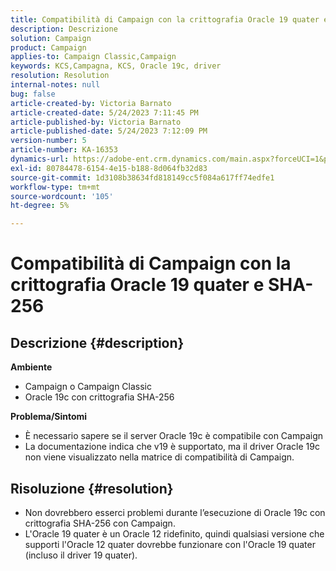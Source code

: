 ```yaml
---
title: Compatibilità di Campaign con la crittografia Oracle 19 quater e SHA-256
description: Descrizione
solution: Campaign
product: Campaign
applies-to: Campaign Classic,Campaign
keywords: KCS,Campagna, KCS, Oracle 19c, driver
resolution: Resolution
internal-notes: null
bug: false
article-created-by: Victoria Barnato
article-created-date: 5/24/2023 7:11:45 PM
article-published-by: Victoria Barnato
article-published-date: 5/24/2023 7:12:09 PM
version-number: 5
article-number: KA-16353
dynamics-url: https://adobe-ent.crm.dynamics.com/main.aspx?forceUCI=1&pagetype=entityrecord&etn=knowledgearticle&id=ab2b2ed1-66fa-ed11-8849-6045bd006b3d
exl-id: 80784478-6154-4e15-b188-8d064fb32d83
source-git-commit: 1d3108b38634fd818149cc5f084a617ff74edfe1
workflow-type: tm+mt
source-wordcount: '105'
ht-degree: 5%

---
```


# Compatibilità di Campaign con la crittografia Oracle 19 quater e SHA-256

## Descrizione {#description}

<b>Ambiente</b>
- Campaign o Campaign Classic
- Oracle 19c con crittografia SHA-256

<b>Problema/Sintomi</b>
- È necessario sapere se il server Oracle 19c è compatibile con Campaign
- La documentazione indica che v19 è supportato, ma il driver Oracle 19c non viene visualizzato nella matrice di compatibilità di Campaign.



## Risoluzione {#resolution}


- Non dovrebbero esserci problemi durante l’esecuzione di Oracle 19c con crittografia SHA-256 con Campaign.
- L&#39;Oracle 19 quater è un Oracle 12 ridefinito, quindi qualsiasi versione che supporti l&#39;Oracle 12 quater dovrebbe funzionare con l&#39;Oracle 19 quater (incluso il driver 19 quater).

